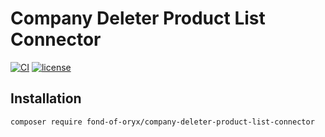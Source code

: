 # Company Deleter Product List Connector
[![CI](https://github.com/fond-of-oryx/company-deleter-product-list-connector/actions/workflows/main.yml/badge.svg)](https://github.com/fond-of-oryx/company-deleter-product-list-connector/actions/workflows/main.yml)
[![license](https://img.shields.io/github/license/fond-of-oryx/company-deleter-product-list-connector.svg)](https://packagist.org/packages/fond-of-oryx/company-deleter-product-list-connector)

## Installation

```
composer require fond-of-oryx/company-deleter-product-list-connector
```
